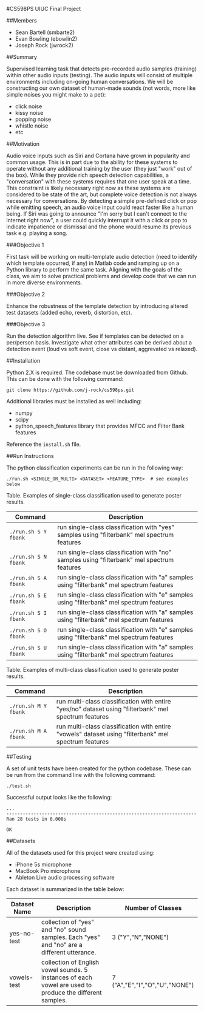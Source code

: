 #CS598PS UIUC Final Project

##Members

* Sean Bartell (smbarte2)
* Evan Bowling (ebowlin2)
* Joseph Rock (jwrock2)

##Summary

Supervised learning task that detects pre-recorded audio samples (training) within other audio inputs (testing). The audio inputs will consist of multiple environments including on-going human conversations. We will be constructing our own dataset of human-made sounds (not words, more like simple noises you might make to a pet):

* click noise
* kissy noise
* popping noise
* whistle noise
* etc

##Motivation

Audio voice inputs such as Siri and Cortana have grown in popularity and common usage. This is in part due to the ability for these systems to operate without any additional training by the user (they just "work" out of the box). While they provide rich speech detection capabilities, a "conversation" with these systems requires that one user speak at a time. This constraint is likely necessary right now as these systems are considered to be state of the art, but complete voice detection is not always necessary for conversations. By detecting a simple pre-defined click or pop while emitting speech, an audio voice input could react faster like a human being. If Siri was going to announce "I'm sorry but I can't connect to the internet right now", a user could quickly interrupt it with a click or pop to indicate impatience or dismissal and the phone would resume its previous task e.g. playing a song.

###Objective 1

First task will be working on multi-template audio detection (need to identify which template occurred, if any) in Matlab code and ramping up on a Python library to perform the same task. Aligning with the goals of the class, we aim to solve practical problems and develop code that we can run in more diverse environments.

###Objective 2

Enhance the robustness of the template detection by introducing altered test datasets (added echo, reverb, distortion, etc).

###Objective 3

Run the detection algorithm live. See if templates can be detected on a per/person basis. Investigate what other attributes can be derived about a detection event (loud vs soft event, close vs distant, aggrevated vs relaxed).

##Installation

Python 2.X is required. The codebase must be downloaded from Github. This can be done with the following command:

    git clone https://github.com/j-rock/cs598ps.git

Additional libraries must be installed as well including:
* numpy
* scipy
* python_speech_features library that provides MFCC and Filter Bank features

Reference the `install.sh` file.

##Run Instructions

The python classification experiments can be run in the following way:

    ./run.sh <SINGLE_OR_MULTI> <DATASET> <FEATURE_TYPE>  # see examples below

Table. Examples of single-class classification used to generate poster results.    

Command  | Description
------------- | -------------
`./run.sh S Y fbank`  | run single-class classification with "yes" samples using "filterbank" mel spectrum features
`./run.sh S N fbank` | run single-class classification with "no" samples using "filterbank" mel spectrum features
`./run.sh S A fbank`  | run single-class classification with "a" samples using "filterbank" mel spectrum features
`./run.sh S E fbank` | run single-class classification with "e" samples using "filterbank" mel spectrum features
`./run.sh S I fbank`  | run single-class classification with "a" samples using "filterbank" mel spectrum features
`./run.sh S O fbank` | run single-class classification with "e" samples using "filterbank" mel spectrum features
`./run.sh S U fbank`  | run single-class classification with "a" samples using "filterbank" mel spectrum features

Table. Examples of multi-class classification used to generate poster results.    

Command  | Description
------------- | -------------
`./run.sh M Y fbank`  | run multi-class classification with entire "yes/no" dataset using "filterbank" mel spectrum features
`./run.sh M A fbank`  | run multi-class classification with entire "vowels" dataset using "filterbank" mel spectrum features

##Testing

A set of unit tests have been created for the python codebase. These can be run from the command line with the following command:

    ./test.sh

Successful output looks like the following:
```
...
----------------------------------------------------------------------
Ran 28 tests in 0.008s

OK
```

##Datasets

All of the datasets used for this project were created using:
* iPhone 5s microphone
* MacBook Pro microphone
* Ableton Live audio processing software

Each dataset is summarized in the table below:

Dataset Name  | Description | Number of Classes
------------- | -------------|---------------
yes-no-test  | collection of "yes" and "no" sound samples. Each "yes" and "no" are a different utterance. | 3 ("Y","N","NONE")
vowels-test  | collection of English vowel sounds. 5 instances of each vowel are used to produce the different samples. | 7 ("A","E","I","O","U","NONE")

